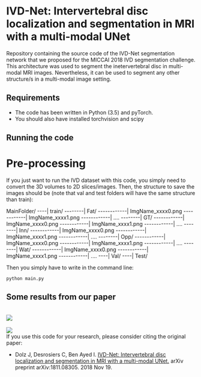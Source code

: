 # IVD-Net: Intervertebral disc localization and segmentation in MRI with a multi-modal UNet

Repository containing the source code of the IVD-Net segmentation network that we proposed for the MICCAI 2018 IVD segmentation challenge. This architecture was used to segment the inetervertebral disc in multi-modal MRI images. Nevertheless, it can be used to segment any other structure/s in a multi-modal image setting.

## Requirements

- The code has been written in Python (3.5) and pyTorch.
- You should also have installed torchvision and scipy

## Running the code

# Pre-processing
If you just want to run the IVD dataset with this code, you simply need to convert the 3D volumes to 2D slices/images. Then, the structure to save the images should be (note that val and test folders will have the same structure than train):

MainFolder/
----| train/
--------| Fat/
------------| ImgName_xxxx0.png
------------| ImgName_xxxx1.png
------------| ....
--------| GT/
------------| ImgName_xxxx0.png
------------| ImgName_xxxx1.png
------------| ....
--------| Inn/
------------| ImgName_xxxx0.png
------------| ImgName_xxxx1.png
------------| ....
--------| Opp/
------------| ImgName_xxxx0.png
------------| ImgName_xxxx1.png
------------| ....
--------| Wat/
------------| ImgName_xxxx0.png
------------| ImgName_xxxx1.png
------------| ....
----| Val/
----| Test/

Then you simply have to write in the command line:

```
python main.py 
```

## Some results from our paper

<br>
<img src="https://github.com/josedolz/IVD-Net/tree/master/Images/IVD_Results.pnd" />
<br>


<br>
<img src="https://github.com/josedolz/IVD-Net/tree/master/Images/3D.pnd" />
<br>
If you use this code for your research, please consider citing the original paper:

- Dolz J, Desrosiers C, Ben Ayed I. [IVD-Net: Intervertebral disc localization and segmentation in MRI with a multi-modal UNet.](https://arxiv.org/abs/1811.08305) arXiv preprint arXiv:1811.08305. 2018 Nov 19.
